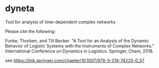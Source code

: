 # dyneta
Tool for analysis of time-dependent complex networks

Please cite the following:

Funke, Thorben, and Till Becker. "A Tool for an Analysis of the Dynamic Behavior of Logistic Systems with the Instruments of Complex Networks." International Conference on Dynamics in Logistics. Springer, Cham, 2018.

see
https://link.springer.com/chapter/10.1007/978-3-319-74225-0_57
